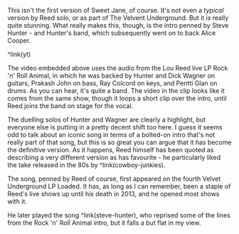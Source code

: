 This isn't the first version of Sweet Jane, of course. It's not even a *typical* version by Reed solo, or as part of The Velvent Underground. But it _is_ really quite stunning.  What really makes this, though, is the intro penned by Steve Hunter - and Hunter's band, which subsequently went on to back Alice Cooper.

^link(yt)

The video embedded above uses the audio from the Lou Reed live LP Rock 'n' Roll Animal, in which he was backed by Hunter and Dick Wagner on guitars, Prakash John on bass, Ray Colcord on keys, and Pentti Glan on drums. As you can hear, it's quite a band.  The video in the clip looks like it comes from the same show, though it loops a short clip over the intro, until Reed joins the band on stage for the vocal.

The duelling solos of Hunter and Wagner are clearly a highlight, but everyone else is putting in a pretty decent shift too here.  I guess it seems odd to talk about an iconic song in terms of a bolted-on intro that's not really part of that song, but this is so great you can argue that it has become the definitive version. As it happens, Reed himself has been quoted as describing a very different version as has favourite - he particularly liked the take released in the 80s by ^link(cowboy-junkies).

The song, penned by Reed of course, first appeared on the fourth Velvet Underground LP Loaded. It has, as long as I can remember, been a staple of Reed's live shows up until his death in 2013, and he opened most shows with it.

He later played the song ^link(steve-hunter), who reprised some of the lines from the Rock 'n' Roll Animal intro, but it falls a but flat in my view.
